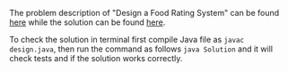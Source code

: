 The problem description of "Design a Food Rating System" can be found [here](https://leetcode.com/discuss/interview-question/124724/Design-a-Food-Rating-System) while the solution can be found [here](https://github.com/aurimas13/Solutions-To-Problems/blob/main/LeetCode/Java%20Solution/Design%20a%20Food%20Rating%20System/design.java).

To check the solution in terminal first compile Java file as `javac design.java`, then run the command as follows `java Solution` and it will check tests and if the solution works correctly.
